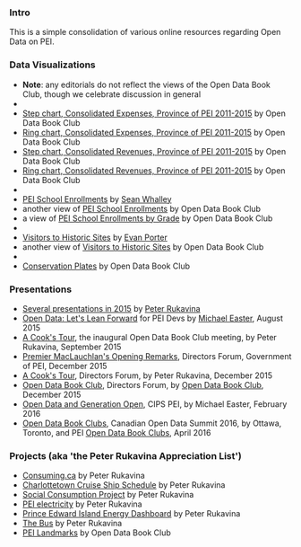 
### Intro

This is a simple consolidation of various online resources regarding Open Data on PEI.

### Data Visualizations 

* **Note**: any editorials do not reflect the views of the Open Data Book Club, though we celebrate discussion in general
*
* [Step chart, Consolidated Expenses, Province of PEI 2011-2015](http://bit.ly/29SxsW3) by Open Data Book Club
* [Ring chart, Consolidated Expenses, Province of PEI 2011-2015]() by Open Data Book Club
* [Step chart, Consolidated Revenues, Province of PEI 2011-2015](http://bit.ly/29Sxk9n) by Open Data Book Club
* [Ring chart, Consolidated Revenues, Province of PEI 2011-2015]() by Open Data Book Club
*
* [PEI School Enrollments](http://swhalley.github.io/EducationAttendance/) by [Sean Whalley](http://twitter.com/seanwhalley21) 
* another view of [PEI School Enrollments](http://bit.ly/28LVVLW) by Open Data Book Club
* a view of [PEI School Enrollments by Grade](http://bit.ly/28NxNEQ ) by Open Data Book Club
*
* [Visitors to Historic Sites](https://evanepio.github.io/DataVis/) by [Evan Porter](http://twitter.com/evanepio)
* another view of [Visitors to Historic Sites](http://bit.ly/1XXLkSi) by Open Data Book Club
*
* [Conservation Plates](http://bit.ly/1XnrWNp) by Open Data Book Club

### Presentations

* [Several presentations in 2015](http://ruk.ca/content/year-open-data) by [Peter Rukavina](http://twitter.com/ruk)
* [Open Data: Let's Lean Forward](http://bit.ly/1NzHQfG) for PEI Devs by [Michael Easter](http://twitter.com/30_for_60), August 2015
* [A Cook's Tour](https://speakerdeck.com/reinvented/open-data-book-club-presentation), the inaugural Open Data Book Club meeting, by Peter Rukavina, September 2015
* [Premier MacLauchlan's Opening Remarks](https://www.youtube.com/watch?v=5YTGJqZaDzw), Directors Forum, Government of PEI, December 2015 
* [A Cook's Tour](https://speakerdeck.com/reinvented/a-cooks-tour-of-open-data-from-a-users-perspective-directors-forum), Directors Forum, by Peter Rukavina, December 2015
* [Open Data Book Club](http://bit.ly/1ZfVnO4), Directors Forum, by [Open Data Book Club](http://twitter.com/opendatapei), December 2015
* [Open Data and Generation Open](http://peidevs.github.io/OpenDataBookClub/presentations/2016_FEB_18_CIPS_PEI), CIPS PEI, by Michael Easter, February 2016 
* [Open Data Book Clubs](https://www.youtube.com/watch?v=5DiBSloGRl0&feature=youtu.be&t=3h15m37s), Canadian Open Data Summit 2016, by Ottawa, Toronto, and PEI [Open Data Book Clubs](http://opendatabook.club/#list-of-active-open-data-book-clubs), April 2016

### Projects (aka 'the Peter Rukavina Appreciation List')

* [Consuming.ca](http://consuming.ca/) by Peter Rukavina
* [Charlottetown Cruise Ship Schedule](http://cruise.reinvented.net/) by Peter Rukavina
* [Social Consumption Project](http://hacker.vre.upei.ca/tags/social-consumption-project) by Peter Rukavina
* [PEI electricity](http://ruk.ca/content/open-data-pei-electricity) by Peter Rukavina
* [Prince Edward Island Energy Dashboard](http://energy.reinvented.net/) by Peter Rukavina
* [The Bus](http://ruk.ca/content/end-bus) by Peter Rukavina
* [PEI Landmarks](http://peidevs.github.io/OpenDataBookClub/landmarks/landmarks.html) by Open Data Book Club

